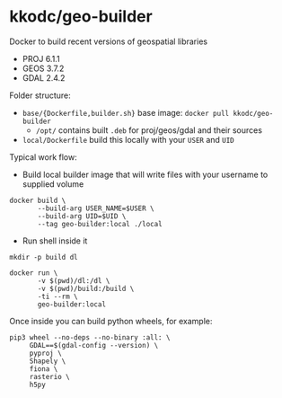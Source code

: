 kkodc/geo-builder
=================

Docker to build recent versions of geospatial libraries

- PROJ 6.1.1
- GEOS 3.7.2
- GDAL 2.4.2

Folder structure:

- `base/{Dockerfile,builder.sh}` base image: `docker pull kkodc/geo-builder`
  - `/opt/` contains built `.deb` for proj/geos/gdal and their sources
- `local/Dockerfile` build this locally with your `USER` and `UID`

Typical work flow:

- Build local builder image that will write files with your username to supplied volume

```
docker build \
       --build-arg USER_NAME=$USER \
       --build-arg UID=$UID \
       --tag geo-builder:local ./local
```

- Run shell inside it

```
mkdir -p build dl

docker run \
       -v $(pwd)/dl:/dl \
       -v $(pwd)/build:/build \
       -ti --rm \
       geo-builder:local
```

Once inside you can build python wheels, for example:

```
pip3 wheel --no-deps --no-binary :all: \
     GDAL==$(gdal-config --version) \
     pyproj \
     Shapely \
     fiona \
     rasterio \
     h5py
```

